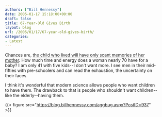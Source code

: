 ```yaml
---
authors: ["Bill Hennessy"]
date: 2005-01-17 15:18:00+00:00
draft: false
title: 67-Year-Old Gives Birth
layout: blog
url: /2005/01/17/67-year-old-gives-birth/
categories:
- Latest
---
```


Chances are, [the child who lived will have only scant memories of her mother](https://news.yahoo.com/news?tmpl=story&cid=1503&u=/afp/20050116/ts_afp/afplifestyleromaniahealthmother_050116165314&printer=1). How much time and energy does a woman nearly 70 have for a baby? I am only 41 with five kids--I don't want more. I see men in their mid-fifties with pre-schoolers and can read the exhaustion, the uncertainty on their faces.




I think it's wonderful that modern science allows people who want children to have them. The drawback to that is people who shouldn't want children--like the elderly--having them.

{{< figure src="https://blog.billhennessy.com/aggbug.aspx?PostID=937" >}}

